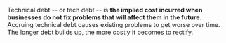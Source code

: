 Technical debt -- or tech debt -- is **the implied cost incurred when businesses do not fix problems that will affect them in the future**. Accruing technical debt causes existing problems to get worse over time. The longer debt builds up, the more costly it becomes to rectify.